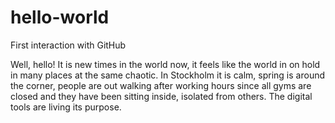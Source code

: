 # hello-world
First interaction with GitHub

Well, hello!
It is new times in the world now, it feels like the world in on hold in many places at the same chaotic. 
In Stockholm it is calm, spring is around the corner, people are out walking after working hours since all gyms are closed and they have been sitting inside, isolated from others. The digital tools are living its purpose.

